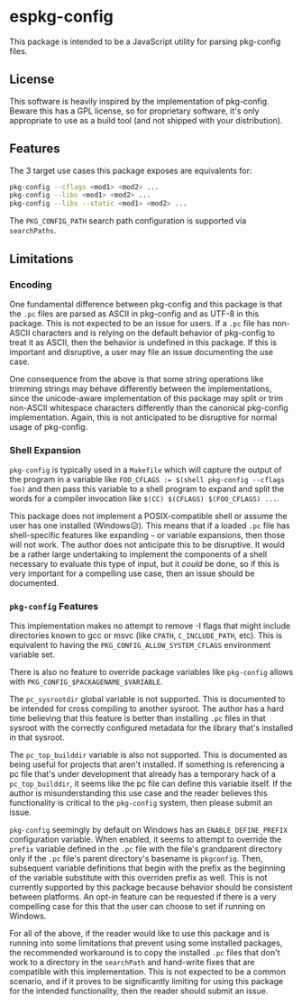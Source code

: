 # espkg-config

This package is intended to be a JavaScript utility for parsing pkg-config
files.

## License

This software is heavily inspired by the implementation of pkg-config. Beware
this has a GPL license, so for proprietary software, it's only appropriate to
use as a build tool (and not shipped with your distribution).

## Features

The 3 target use cases this package exposes are equivalents for:

```bash
pkg-config --cflags <mod1> <mod2> ...
pkg-config --libs <mod1> <mod2> ...
pkg-config --libs --static <mod1> <mod2> ...
```

The `PKG_CONFIG_PATH` search path configuration is supported via `searchPaths`.

## Limitations

### Encoding

One fundamental difference between pkg-config and this package is that the `.pc`
files are parsed as ASCII in pkg-config and as UTF-8 in this package. This is
not expected to be an issue for users. If a `.pc` file has non-ASCII characters
and is relying on the default behavior of pkg-config to treat it as ASCII, then
the behavior is undefined in this package. If this is important and disruptive,
a user may file an issue documenting the use case.

One consequence from the above is that some string operations like trimming strings
may behave differently between the implementations, since the unicode-aware
implementation of this package may split or trim non-ASCII whitespace characters
differently than the canonical pkg-config implementation. Again, this is not
anticipated to be disruptive for normal usage of pkg-config.

### Shell Expansion

`pkg-config` is typically used in a `Makefile` which will capture the output of
the program in a variable like `FOO_CFLAGS := $(shell pkg-config --cflags foo)`
and then pass this variable to a shell program to expand and split the words
for a compiler invocation like `$(CC) $(CFLAGS) $(FOO_CFLAGS) ...`.

This package does not implement a POSIX-compatible shell or assume the
user has one installed (Windows😥). This means that if a loaded `.pc` file
has shell-specific features like expanding `~` or variable expansions,
then those will not work. The author does not anticipate this to be disruptive.
It would be a rather large undertaking to implement the components of a shell
necessary to evaluate this type of input, but it _could_ be done, so if this is
very important for a compelling use case, then an issue should be documented.

### `pkg-config` Features

This implementation makes no attempt to remove -I flags that might include
directories known to gcc or msvc (like `CPATH`, `C_INCLUDE_PATH`, etc). This is
equivalent to having the `PKG_CONFIG_ALLOW_SYSTEM_CFLAGS` environment variable
set.

There is also no feature to override package variables like `pkg-config` allows
with `PKG_CONFIG_$PACKAGENAME_$VARIABLE`.

The `pc_sysrootdir` global variable is not supported. This is documented to be
intended for cross compiling to another sysroot. The author has a hard time
believing that this feature is better than installing `.pc` files in that
sysroot with the correctly configured metadata for the library that's installed
in that sysroot.

The `pc_top_builddir` variable is also not supported. This is documented as
being useful for projects that aren't installed. If something is referencing a
pc file that's under development that already has a temporary hack of a
`pc_top_builddir`, it seems like the pc file can define this variable itself.
If the author is misunderstanding this use case and the reader believes this
functionality is critical to the `pkg-config` system, then please submit an
issue.

`pkg-config` seemingly by default on Windows has an `ENABLE_DEFINE_PREFIX`
configuration variable. When enabled, it seems to attempt to override the
`prefix` variable defined in the `.pc` file with the file's grandparent
directory only if the `.pc` file's parent directory's basename is `pkgconfig`.
Then, subsequent variable definitions that begin with the prefix as the
beginning of the variable substitute with this overriden prefix as well. This
is not currently supported by this package because behavior should be
consistent between platforms. An opt-in feature can be requested if there is a
very compelling case for this that the user can choose to set if running on
Windows.

For all of the above, if the reader would like to use this package and is
running into some limitations that prevent using some installed packages, the
recommended workaround is to copy the installed `.pc` files that don't work to
a directory in the `searchPath` and hand-write fixes that are compatible with
this implementation. This is not expected to be a common scenario, and if it
proves to be significantly limiting for using this package for the intended
functionality, then the reader should submit an issue.
